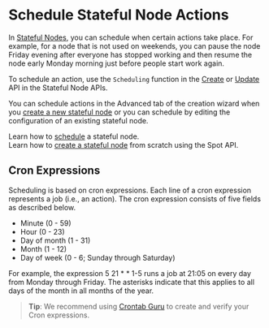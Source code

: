 # Schedule Stateful Node Actions

In [Stateful Nodes](managed-instance/azure/), you can schedule when certain actions take place. For example, for a node that is not used on weekends, you can pause the node Friday evening after everyone has stopped working and then resume the node early Monday morning just before people start work again.

To schedule an action, use the `Scheduling` function in the [Create](https://docs.spot.io/api/#operation/azureStatefulNodeCreate) or [Update](https://docs.spot.io/api/#operation/azureStatefulNodeUpdate) API in the Stateful Node APIs.

You can schedule actions in the Advanced tab of the creation wizard when you [create a new stateful node](managed-instance/azure/getting-started/create-stateful-node) or you can schedule by editing the configuration of an existing stateful node.

Learn how to [schedule](managed-instance/azure/getting-started/create-stateful-node?id=scheduling) a stateful node.  
Learn how to [create a stateful node](https://docs.spot.io/api/#operation/azureStatefulNodeCreate) from scratch using the Spot API.

## Cron Expressions

Scheduling is based on cron expressions. Each line of a cron expression represents a job (i.e., an action). The cron expression consists of five fields as described below.
- Minute (0 - 59)
- Hour (0 - 23)
- Day of month (1 - 31)
- Month (1 - 12)
- Day of week (0 - 6; Sunday through Saturday)

For example, the expression 5 21 * * 1-5 runs a job at 21:05 on every day from Monday through Friday. The asterisks indicate that this applies to all days of the month in all months of the year.

> **Tip**: We recommend using [Crontab Guru](https://crontab.guru/) to create and verify your Cron expressions.
